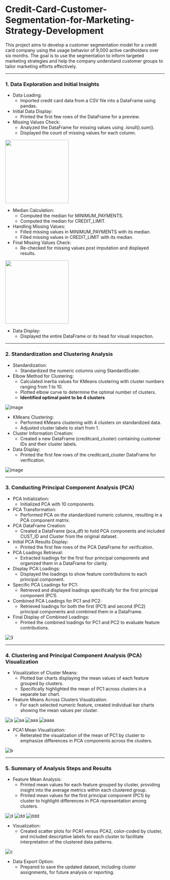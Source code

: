 # Credit-Card-Customer-Segmentation-for-Marketing-Strategy-Development
This project aims to develop a customer segmentation model for a credit card company using the usage behavior of 9,000 active cardholders over six months. The goal is to use the segmentation to inform targeted marketing strategies and help the company understand customer groups to tailor marketing efforts effectively.

---

### 1. Data Exploration and Initial Insights

- Data Loading:
  - Imported credit card data from a CSV file into a DataFrame using pandas.
- Initial Data Display:
  - Printed the first few rows of the DataFrame for a preview.
- Missing Values Check:
  - Analyzed the DataFrame for missing values using .isnull().sum().
  - Displayed the count of missing values for each column.

<img src="https://github.com/user-attachments/assets/a8676adb-12b8-4bd5-807b-df58cb88ff4a" width="200">

- Median Calculation:
  - Computed the median for MINIMUM_PAYMENTS.
  - Computed the median for CREDIT_LIMIT.
- Handling Missing Values:
  - Filled missing values in MINIMUM_PAYMENTS with its median.
  - Filled missing values in CREDIT_LIMIT with its median.
- Final Missing Values Check:
  - Re-checked for missing values post imputation and displayed results.

<img src="https://github.com/user-attachments/assets/2dda0a02-14db-427a-ba7e-24d3f69799e1" width="200">

- Data Display:
  - Displayed the entire DataFrame or its head for visual inspection.

---

### 2. Standardization and Clustering Analysis

- Standardization:
  - Standardized the numeric columns using StandardScaler.
- Elbow Method for Clustering:
  - Calculated inertia values for KMeans clustering with cluster numbers ranging from 1 to 10.
  - Plotted elbow curve to determine the optimal number of clusters.
  - **Identified optimal point to be 4 clusters**

![image](https://github.com/user-attachments/assets/106bfc25-10d3-4b4c-b996-ba73d5e0b8a8)

- KMeans Clustering:
  - Performed KMeans clustering with 4 clusters on standardized data.
  - Adjusted cluster labels to start from 1.
- Cluster Information Creation:
  - Created a new DataFrame (creditcard_cluster) containing customer IDs and their cluster labels.
- Data Display:
  - Printed the first few rows of the creditcard_cluster DataFrame for verification.

![image](https://github.com/user-attachments/assets/a6510770-3236-4a9f-8913-7ea0232db41a)

--- 

### 3. Conducting Principal Component Analysis (PCA)
- PCA Initialization:
  - Initialized PCA with 10 components.
- PCA Transformation:
  - Performed PCA on the standardized numeric columns, resulting in a PCA component matrix.
- PCA DataFrame Creation:
  - Created a DataFrame (pca_df) to hold PCA components and included CUST_ID and Cluster from the original dataset.
- Initial PCA Results Display:
  - Printed the first few rows of the PCA DataFrame for verification.
- PCA Loadings Retrieval:
  - Extracted loadings for the first four principal components and organized them in a DataFrame for clarity.
- Display PCA Loadings:
  - Displayed the loadings to show feature contributions to each principal component.
- Specific PCA Loadings for PC1:
  - Retrieved and displayed loadings specifically for the first principal component (PC1).
- Combined PCA Loadings for PC1 and PC2:
  - Retrieved loadings for both the first (PC1) and second (PC2) principal components and combined them in a DataFrame.
- Final Display of Combined Loadings:
  - Printed the combined loadings for PC1 and PC2 to evaluate feature contributions.

![3](https://github.com/user-attachments/assets/acc37e44-f60b-4c19-a16e-4d4b6ec7e27d)

--- 

### 4. Clustering and Principal Component Analysis (PCA) Visualization
- Visualization of Cluster Means:
  - Plotted bar charts displaying the mean values of each feature grouped by clusters.
  - Specifically highlighted the mean of PC1 across clusters in a separate bar chart.
- Feature Means Across Clusters Visualization:
  - For each selected numeric feature, created individual bar charts showing the mean values per cluster.

![a](https://github.com/user-attachments/assets/c8dc8494-eee4-4cea-8790-7b4b4a8c74ec)
![aa](https://github.com/user-attachments/assets/31491276-c8f1-4f73-98c0-65dd4f335366)
![aaa](https://github.com/user-attachments/assets/7145a1e9-2cf7-483c-b2c9-7283ebb02c4b)
![aaaa](https://github.com/user-attachments/assets/31a8e58c-ab22-457e-934e-e3eb03dfb3ba)

- PCA1 Mean Visualization:
  - Reiterated the visualization of the mean of PC1 by cluster to emphasize differences in PCA components across the clusters.

![b](https://github.com/user-attachments/assets/d90a6e90-3fbb-4f3f-9e54-3cfc961d101e)

---

### 5. Summary of Analysis Steps and Results

- Feature Mean Analysis:
  - Printed mean values for each feature grouped by cluster, providing insight into the average metrics within each clustered group.
  - Printed mean values for the first principal component (PC1) by cluster to highlight differences in PCA representation among clusters.

![d](https://github.com/user-attachments/assets/c5465c37-9810-428b-874c-7f2ac758d1ad)
![dd](https://github.com/user-attachments/assets/3043558d-a094-4082-ab3f-505ecbcd10ac)
![ddd](https://github.com/user-attachments/assets/2a230af8-068d-454d-a64c-9f4cf90e88da)


- Visualization:
  - Created scatter plots for PCA1 versus PCA2, color-coded by cluster, and included descriptive labels for each cluster to facilitate interpretation of the clustered data patterns.

![c](https://github.com/user-attachments/assets/160fcbc4-cde4-461a-a0b8-c88e7759242b)


- Data Export Option:
  - Prepared to save the updated dataset, including cluster assignments, for future analysis or reporting.
